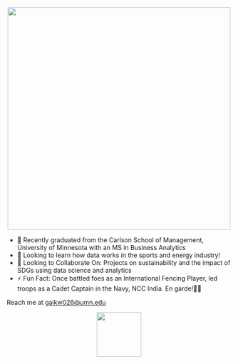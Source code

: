 <div id="header" align="center">
  <img src='https://user-images.githubusercontent.com/74038190/213760705-0d5bf320-4f43-4352-b74b-0889ae726bf7.gif' width="500"/>
</div>

- 🔭 Recently graduated from the Carlson School of Management, University of Minnesota with an MS in Business Analytics
- 🌱 Looking to learn how data works in the sports and energy industry!
- 💬 Looking to Collaborate On: Projects on sustainability and the impact of SDGs using data science and analytics
- ⚡ Fun Fact: Once battled foes as an International Fencing Player, led troops as a Cadet Captain in the Navy, NCC India. En garde!🤺⚓

Reach me at gaikw026@umn.edu

<div id="header" align="center">
  <a href="https://www.linkedin.com/in/pranjali-gaikwad3096/" target="_blank">
    <img src="https://user-images.githubusercontent.com/74038190/235294012-0a55e343-37ad-4b0f-924f-c8431d9d2483.gif" width="100"/>
  </a>  
</div>
